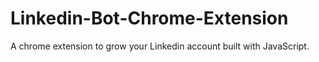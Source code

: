 # Linkedin-Bot-Chrome-Extension

A chrome extension to grow your Linkedin account built with JavaScript.
